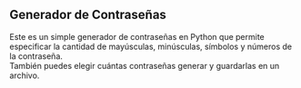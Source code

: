 ## Generador de Contraseñas
Este es un simple generador de contraseñas en Python que permite especificar la cantidad de mayúsculas, minúsculas, símbolos y números de la contraseña.  
También puedes elegir cuántas contraseñas generar y guardarlas en un archivo.